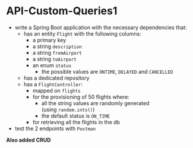 # API-Custom-Queries1
- write a Spring Boot application with the necessary dependencies that:
    - has an entity `Flight` with the following columns:
        - a primary key
        - a string `description`
        - a string `fromAirport`
        - a string `toAirport`
        - an enum `status`
            - the possible values are `ONTIME`, `DELAYED` and `CANCELLED`
    - has a dedicated repository
    - has a `FlightController`:
        - mapped on `flights`
        - for the provisioning of 50 flights where:
            - all the string values are randomly generated (using `random.ints()`)
            - the default status is `ON_TIME`
        - for retrieving all the flights in the db
- test the 2 endpoints with `Postman`
 
**Also added CRUD**
